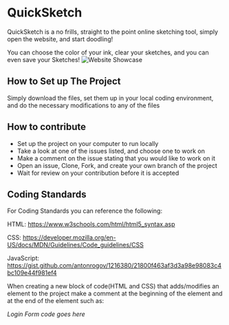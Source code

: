 

# QuickSketch
QuickSketch is a no frills, straight to the point online sketching tool, simply open the website, and start doodling!

You can choose the color of your ink, clear your sketches, and you can even save your Sketches!
![Website Showcase](https://i.imgur.com/1jiCpGJ.gif)
## How to Set up The Project
Simply download the files, set them up in your local coding environment, and do the necessary modifications to any of the files
## How to contribute
- Set up the project on your computer to run locally
- Take a look at one of the issues listed, and choose one to work on
- Make a comment on the issue stating that you would like to work on it
- Open an issue, Clone, Fork, and create your own branch of the project
- Wait for review on your contribution before it is accepted

## Coding Standards
For Coding Standards you can reference the following:

HTML: https://www.w3schools.com/html/html5_syntax.asp

CSS: https://developer.mozilla.org/en-US/docs/MDN/Guidelines/Code_guidelines/CSS

JavaScript: https://gist.github.com/antonrogov/1216380/21800f463af3d3a98e98083c4bc109e44f981ef4

When creating a new block of code(HTML and CSS) that adds/modifies an element to the project make a comment at the beginning of the element and at the end of the element such as:

**<!--- Login Form --->**

*Login Form code goes here*

**<!--- End of Login Form --->**
